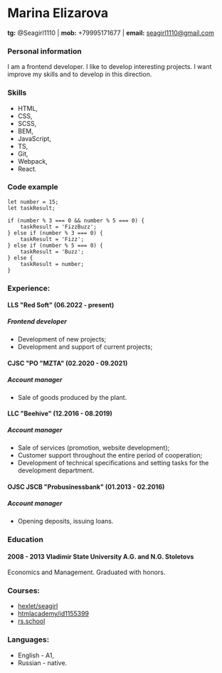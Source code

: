 # Marina Elizarova
**tg:** @Seagirl1110 | **mob:** +79995171677 | **email:** seagirl1110@gmail.com


### Personal information
I am a frontend developer.
I like to develop interesting projects. I want improve my skills and to develop in this direction.


### Skills
- HTML,
- CSS, 
- SCSS,
- BEM,
- JavaScript,
- TS,
- Git,
- Webpack,
- React.


### Code example
```
let number = 15;
let taskResult;

if (number % 3 === 0 && number % 5 === 0) {
    taskResult = 'FizzBuzz';
} else if (number % 3 === 0) {
    taskResult = 'Fizz';
} else if (number % 5 === 0) {
    taskResult = 'Buzz';
} else {
    taskResult = number;
}    
```


### Experience:

#### LLS "Red Soft" (06.2022 - present)
##### Frontend developer
- Development of new projects;
- Development and support of current projects;

#### CJSC "PO "MZTA" (02.2020 - 09.2021)
##### Account manager
- Sale of goods produced by the plant.

#### LLC "Beehive" (12.2016 - 08.2019)
##### Account manager
- Sale of services (promotion, website development);
- Customer support throughout the entire period of cooperation;
- Development of technical specifications and setting tasks for the development department.

#### OJSC JSCB "Probusinessbank" (01.2013 - 02.2016)
##### Account manager
- Opening deposits, issuing loans.


### Education

#### 2008 - 2013 Vladimir State University A.G. and N.G. Stoletovs
Economics and Management. Graduated with honors.

### Courses:
- [hexlet/seagirl](https://ru.hexlet.io/u/seagirl)
- [htmlacademy/id1155399](https://htmlacademy.ru/profile/id1155399)
- [rs.school](https://rs.school/js/)

### Languages:
- English - A1,
- Russian - native.